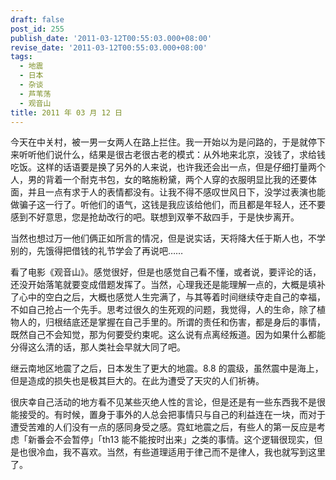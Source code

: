 ```yaml
---
draft: false
post_id: 255
publish_date: '2011-03-12T00:55:03.000+08:00'
revise_date: '2011-03-12T00:55:03.000+08:00'
tags:
  - 地震
  - 日本
  - 杂谈
  - 芦苇荡
  - 观音山
title: 2011 年 03 月 12 日
---
```


今天在中关村，被一男一女两人在路上拦住。我一开始以为是问路的，于是就停下来听听他们说什么，结果是很古老很古老的模式：从外地来北京，没钱了，求给钱吃饭。这样的话语要是换了另外的人来说，也许我还会出一点，但是仔细打量两个人，男的背着一个耐克书包，女的略施粉黛，两个人穿的衣服明显比我的还要体面，并且一点有求于人的表情都没有。让我不得不感叹世风日下，没学过表演也能做骗子这一行了。听他们的语气，这钱是我应该给他们，而且都是年轻人，还不要感到不好意思，您是抢劫改行的吧。联想到双拳不敌四手，于是快步离开。

当然也想过万一他们俩正如所言的情况，但是说实话，天将降大任于斯人也，不学别的，先饿得把借钱的礼节学会了再说吧……

看了电影《观音山》。感觉很好，但是也感觉自己看不懂，或者说，要评论的话，还没开始落笔就要变成借题发挥了。当然，心理我还是能理解一点的，大概是填补了心中的空白之后，大概也感觉人生完满了，与其等着时间继续夺走自己的幸福，不如自己抢占一个先手。思考过很久的生死观的问题，我觉得，人的生命，除了植物人的，归根结底还是掌握在自己手里的。所谓的责任和伤害，都是身后的事情，既然自己不会知觉，那为何要受约束呢。这么说有点离经叛道。因为如果什么都能分得这么清的话，那人类社会早就大同了吧。

继云南地区地震了之后，日本发生了更大的地震。8.8 的震级，虽然震中是海上，但是造成的损失也是极其巨大的。在此为遭受了天灾的人们祈祷。

很庆幸自己活动的地方看不见某些灭绝人性的言论，但是还是有一些东西我不是很能接受的。有时候，置身于事外的人总会把事情只与自己的利益连在一块，而对于遭受苦难的人们没有一点的感同身受之感。霓虹地震之后，有些人的第一反应是考虑「新番会不会暂停」「th13 能不能按时出来」之类的事情。这个逻辑很现实，但是也很冷血，我不喜欢。当然，有些道理适用于律己而不是律人，我也就写到这里了。
